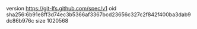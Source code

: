 version https://git-lfs.github.com/spec/v1
oid sha256:6b91e8ff3d74ec3b5366af3367bcd23656c327c2f842f400ba3dab9dc86b976c
size 1020568
